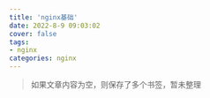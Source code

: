 ```yaml
---
title: 'nginx基础'
date: 2022-8-9 09:03:02
cover: false
tags:
- nginx
categories: nginx
---
```


> 如果文章内容为空，则保存了多个书签，暂未整理
